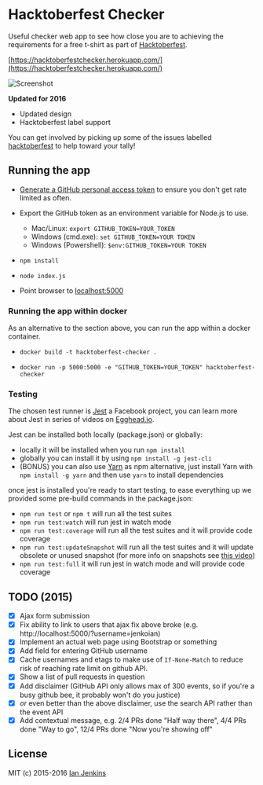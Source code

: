 # Hacktoberfest Checker

Useful checker web app to see how close you are to achieving the requirements for a free t-shirt as part of [Hacktoberfest](https://hacktoberfest.digitalocean.com/).

[https://hacktoberfestchecker.herokuapp.com/](https://hacktoberfestchecker.herokuapp.com/)

![Screenshot](hacktoberfest-checker-2016.png)

**Updated for 2016**

* Updated design
* Hacktoberfest label support

You can get involved by picking up some of the issues labelled [hacktoberfest](https://github.com/jenkoian/hacktoberfest-checker/issues?q=is%3Aopen+is%3Aissue+label%3Ahacktoberfest) to help toward your tally!

## Running the app

* [Generate a GitHub personal access token](https://github.com/settings/tokens) to ensure you don't get rate limited as often.

* Export the GitHub token as an environment variable for Node.js to use.
    * Mac/Linux: `export GITHUB_TOKEN=YOUR_TOKEN`
    * Windows (cmd.exe): `set GITHUB_TOKEN=YOUR TOKEN`
    * Windows (Powershell): `$env:GITHUB_TOKEN=YOUR TOKEN`

* `npm install`

* `node index.js`

* Point browser to [localhost:5000](http://localhost:5000)

### Running the app within docker

As an alternative to the section above, you can run the app within a docker container.

* `docker build -t hacktoberfest-checker .`

* `docker run -p 5000:5000 -e "GITHUB_TOKEN=YOUR_TOKEN" hacktoberfest-checker`

### Testing
The chosen test runner is [Jest](https://facebook.github.io/jest/) a Facebook project, you can learn more about Jest in series of videos on [Egghead.io](https://egghead.io/lessons/javascript-test-javascript-with-jest).

Jest can be installed both locally (package.json) or globally:
* locally it will be installed when you run `npm install`
* globally you can install it by using `npm install -g jest-cli`
* (BONUS) you can also use [Yarn](https://yarnpkg.com/) as npm alternative, just install Yarn with `npm install -g yarn` and then use `yarn` to install dependencies

once jest is installed you're ready to start testing, to ease everything up we provided some pre-build commands in the package.json:

* `npm run test` or `npm t` will run all the test suites
* `npm run test:watch` will run jest in watch mode
* `npm run test:coverage` will run all the test suites and it will provide code coverage
* `npm run test:updateSnapshot` will run all the test suites and it will update obsolete or unused snapshot (for more info on snapshots see [this video](https://egghead.io/lessons/javascript-use-jest-s-snapshot-testing-feature))
* `npm run test:full` it will run jest in watch mode and will provide code coverage


## TODO (2015)

- [x] Ajax form submission
- [x] Fix ability to link to users that ajax fix above broke (e.g. http://localhost:5000/?username=jenkoian)
- [x] Implement an actual web page using Bootstrap or something
- [x] Add field for entering GitHub username
- [x] Cache usernames and etags to make use of `If-None-Match` to reduce risk of reaching rate limit on github API.
- [x] Show a list of pull requests in question
- [x] Add disclaimer (GitHub API only allows max of 300 events, so if you're a busy github bee, it probably won't do you justice)
- [x] *or* even better than the above disclaimer, use the search API rather than the event API
- [x] Add contextual message, e.g. 2/4 PRs done "Half way there", 4/4 PRs done "Way to go", 12/4 PRs done "Now you're showing off"

## License

MIT (c) 2015-2016 [Ian Jenkins](https://github.com/jenkoian)
